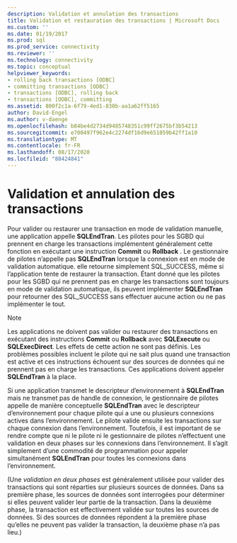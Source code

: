 ```yaml
---
description: Validation et annulation des transactions
title: Validation et restauration des transactions | Microsoft Docs
ms.custom: ''
ms.date: 01/19/2017
ms.prod: sql
ms.prod_service: connectivity
ms.reviewer: ''
ms.technology: connectivity
ms.topic: conceptual
helpviewer_keywords:
- rolling back transactions [ODBC]
- committing transactions [ODBC]
- transactions [ODBC], rolling back
- transactions [ODBC], committing
ms.assetid: 800f2c1a-6f79-4ed1-830b-aa1a62ff5165
author: David-Engel
ms.author: v-daenge
ms.openlocfilehash: b84be4d2734d9485748351c99ff2675bf3b54213
ms.sourcegitcommit: e700497f962e4c2274df16d9e651059b42ff1a10
ms.translationtype: MT
ms.contentlocale: fr-FR
ms.lasthandoff: 08/17/2020
ms.locfileid: "88424841"
---
```

# <a name="committing-and-rolling-back-transactions"></a>Validation et annulation des transactions
Pour valider ou restaurer une transaction en mode de validation manuelle, une application appelle **SQLEndTran**. Les pilotes pour les SGBD qui prennent en charge les transactions implémentent généralement cette fonction en exécutant une instruction **Commit** ou **Rollback** . Le gestionnaire de pilotes n’appelle pas **SQLEndTran** lorsque la connexion est en mode de validation automatique. elle retourne simplement SQL_SUCCESS, même si l’application tente de restaurer la transaction. Étant donné que les pilotes pour les SGBD qui ne prennent pas en charge les transactions sont toujours en mode de validation automatique, ils peuvent implémenter **SQLEndTran** pour retourner des SQL_SUCCESS sans effectuer aucune action ou ne pas implémenter le tout.  
  
> [!NOTE]  
>  Les applications ne doivent pas valider ou restaurer des transactions en exécutant des instructions **Commit** ou **Rollback** avec **SQLExecute** ou **SQLExecDirect**. Les effets de cette action ne sont pas définis. Les problèmes possibles incluent le pilote qui ne sait plus quand une transaction est active et ces instructions échouent sur des sources de données qui ne prennent pas en charge les transactions. Ces applications doivent appeler **SQLEndTran** à la place.  
  
 Si une application transmet le descripteur d’environnement à **SQLEndTran** mais ne transmet pas de handle de connexion, le gestionnaire de pilotes appelle de manière conceptuelle **SQLEndTran** avec le descripteur d’environnement pour chaque pilote qui a une ou plusieurs connexions actives dans l’environnement. Le pilote valide ensuite les transactions sur chaque connexion dans l’environnement. Toutefois, il est important de se rendre compte que ni le pilote ni le gestionnaire de pilotes n’effectuent une validation en deux phases sur les connexions dans l’environnement. Il s’agit simplement d’une commodité de programmation pour appeler simultanément **SQLEndTran** pour toutes les connexions dans l’environnement.  
  
 (Une *validation en deux phases* est généralement utilisée pour valider des transactions qui sont réparties sur plusieurs sources de données. Dans sa première phase, les sources de données sont interrogées pour déterminer si elles peuvent valider leur partie de la transaction. Dans la deuxième phase, la transaction est effectivement validée sur toutes les sources de données. Si des sources de données répondent à la première phase qu’elles ne peuvent pas valider la transaction, la deuxième phase n’a pas lieu.)
